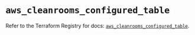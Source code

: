 # `aws_cleanrooms_configured_table`

Refer to the Terraform Registry for docs: [`aws_cleanrooms_configured_table`](https://registry.terraform.io/providers/hashicorp/aws/6.14.1/docs/resources/cleanrooms_configured_table).
